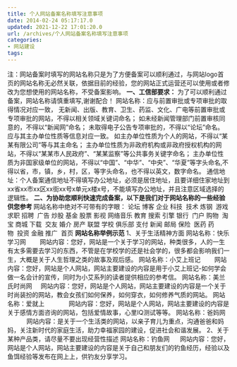```yaml
---
title: 个人网站备案名称填写注意事项
date: 2014-02-24 05:17:17.0
updated: 2021-12-22 17:01:20.0
url: /archives/个人网站备案名称填写注意事项
categories: 
- 网站建设
tags: 
---
```


注：网站备案时填写的网站名称只是为了方便备案可以顺利通过，与网站logo首页的网站名称无必然关联，依据目前的经验，您的网站正式运营还可以使用或者修改为您想使用的网站名称，不受备案影响。
<strong>一、工信部要求：</strong>
为了可以顺利通过备案，网站名称请慎重填写,谢谢配合！
网站名称：应与前置审批或专项审批的取得情况对应一致，
无新闻、出版、教育、卫生、药监、文化、广电等前置审批或专项审批的网站，不得以相关领域关键词命名；
如未经新闻管理部门前置审核同意的，不得以“新闻网”命名；
未取得电子公告专项审批的，不得以“论坛”命名。
应与其主办单位性质等信息对应一致。
如主办单位性质为个人的网站，不得以“某某有限公司”等与其主命名；
主办单位性质为非政府机构或非政府授权机构的网站，不得以“某某市人民政府”、“某某监察”等公共事务关键字命名；
主办单位性质为非国家级单位的网站，不得以“中国”、“中华”、“中央”、“华夏”等字头命名,不得以省，市，镇，乡，村，区，等字头命名，也不得以英文，数字命名。
通信地址：个人备案通信地址不得填写办公地址，必须是居住地址，且要详细住家地址到xx省xx市xx区xx街xx号x单元x楼x号，不能填写办公地址，并且注意区域选择的逻辑性。
<strong>
</strong><strong>二、为协助您顺利快速完成备案，以下是我们对于网站名称的一些经验供您参考
</strong>
网站名称中绝对不可带有的字眼：
论坛 博客 企业 科技  技术 炼钢  游戏 求职 招聘  广告 炒股 基金 股票 影视 网络音乐
教育 搜索 引擎 银行  门户 购物  淘宝 商城 下载  交友 婚介 房产 联盟 学校 俱乐部
支付 新闻 邮局 保险  医药 药物  投资 金融 推广  首页
<strong>网站名称举例示范</strong>
1、关于生活精神方面
网站名称：快乐学习网        网站内容：您好，网站是一个关于学习的网站，种类很多，人的一生有太多需要去学习的东西，不管是在学校学的还是社会学的，很多都会影响我们一生，大概是关于人生哲理之类的故事及观后感。
网站名称：小艾上班记        网站内容：您好，网站是个人网站，网站主要建设的内容是用于小艾上班记-如何学会做一名会计的宣传，同时为小艾系列的读者提供相应的参考信。
网站名称：美兰氏时尚网     网站内容：您好，网站是个人网站，网站主要建设的内容是一个关于时尚装扮的网站，教会女孩们如何保养，如何穿衣，如何修养气质的网站。
网站名称：爱就上              网站内容：您好，网站是个人网站，网站主要建设的内容是关于感情方面咨询的网站，包括爱情故事，心里IQ测试等等。
网站名称：爸妈网              网站内容：是关于一个生活类的网站，以亲子育儿为重点，沟通爸爸和妈妈，关注新时代的家庭生活，助力幸福家园的建设，促进社会和谐发展。
2、关于某种产品类，请尽量不要出现经营性描述
网站名称：钓鱼网      网站内容：您好，网站是个人网站，网站主要建设的内容是关于自己和朋友们的钓鱼经历，经验以及鱼饵经验等发布在网上上，供钓友分享学习。